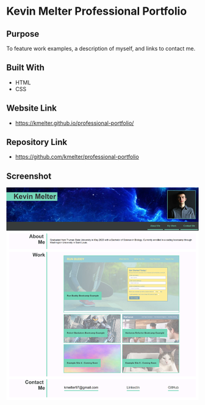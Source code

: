 # Kevin Melter Professional Portfolio

## Purpose
To feature work examples, a description of myself, and links to contact me.

## Built With
* HTML
* CSS

## Website Link
* https://kmelter.github.io/professional-portfolio/

## Repository Link
* https://github.com/kmelter/professional-portfolio

## Screenshot
![Alt text](./assets/images/professional-portfolio-screenshot.png)